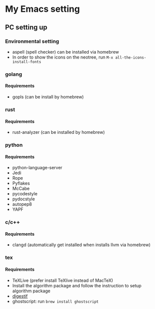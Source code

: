 # My Emacs setting

## PC setting up

### Environmental setting
* aspell (spell checker) can be installed via homebrew  
* In order to show the icons on the neotree, run `M-x all-the-icons-install-fonts`

### golang
#### Requirements
* gopls (can be install by homebrew)

### rust
#### Requirements
* rust-analyzer (can be installed by homebrew)  

### python
#### Requirements
* python-language-server  
* Jedi  
* Rope  
* Pyflakes  
* McCabe  
* pycodestyle  
* pydocstyle  
* autopep8  
* YAPF  

### c/c++
#### Requirements
* clangd (automatically get installed when installs llvm via homebrew)

### tex
#### Requirements
* TeXLive (prefer install TeXlive instead of MacTeX)  
* Install the algorithm package and follow the instruction to setup algorithm package  
* [digestif](https://github.com/astoff/digestif)  
* ghostscript: run `brew install ghostscript`
